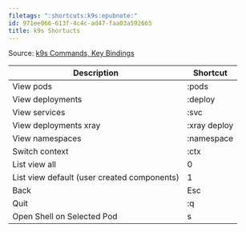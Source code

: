 ```yaml
---
filetags: ":shortcuts:k9s:epubnote:"
id: 971ee066-613f-4c4c-ad47-faa03a592665
title: k9s Shortucts
---
```


Source: [k9s Commands, Key Bindings](https://k9scli.io/topics/commands/)

| Description                                 | Shortcut     |
|---------------------------------------------|--------------|
| View pods                                   | :pods        |
| View deployments                            | :deploy      |
| View services                               | :svc         |
| View deployments xray                       | :xray deploy |
| View namespaces                             | :namespace   |
| Switch context                              | :ctx         |
| List view all                               | 0            |
| List view default (user created components) | 1            |
| Back                                        | Esc          |
| Quit                                        | :q           |
| Open Shell on Selected Pod                  | s            |
